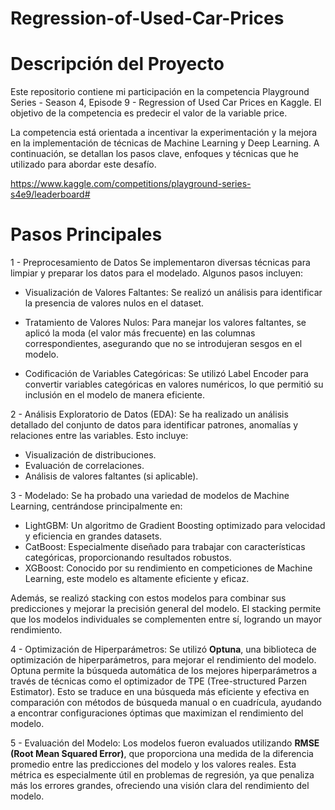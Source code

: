 # Regression-of-Used-Car-Prices

# Descripción del Proyecto
Este repositorio contiene mi participación en la competencia Playground Series - Season 4, Episode 9 - Regression of Used Car Prices en Kaggle. El objetivo de la competencia es predecir el valor de la variable price. 

La competencia está orientada a incentivar la experimentación y la mejora en la implementación de técnicas de Machine Learning y Deep Learning. A continuación, se detallan los pasos clave, enfoques y técnicas que he utilizado para abordar este desafío.

https://www.kaggle.com/competitions/playground-series-s4e9/leaderboard#

# Pasos Principales

1 - Preprocesamiento de Datos
Se implementaron diversas técnicas para limpiar y preparar los datos para el modelado. Algunos pasos incluyen:

- Visualización de Valores Faltantes: Se realizó un análisis para identificar la presencia de valores nulos en el dataset.

- Tratamiento de Valores Nulos: Para manejar los valores faltantes, se aplicó la moda (el valor más frecuente) en las columnas correspondientes, asegurando que no se introdujeran sesgos en el modelo.

- Codificación de Variables Categóricas: Se utilizó Label Encoder para convertir variables categóricas en valores numéricos, lo que permitió su inclusión en el modelo de manera eficiente.


2 - Análisis Exploratorio de Datos (EDA): Se ha realizado un análisis detallado del conjunto de datos para identificar patrones, anomalías y relaciones entre las variables. Esto incluye:

- Visualización de distribuciones.
- Evaluación de correlaciones.
- Análisis de valores faltantes (si aplicable).

3 - Modelado: Se ha probado una variedad de modelos de Machine Learning, centrándose principalmente en:

- LightGBM: Un algoritmo de Gradient Boosting optimizado para velocidad y eficiencia en grandes datasets.
- CatBoost: Especialmente diseñado para trabajar con características categóricas, proporcionando resultados robustos.
- XGBoost: Conocido por su rendimiento en competiciones de Machine Learning, este modelo es altamente eficiente y eficaz.

Además, se realizó stacking con estos modelos para combinar sus predicciones y mejorar la precisión general del modelo. El stacking permite que los modelos individuales se complementen entre sí, logrando un mayor rendimiento.

4 - Optimización de Hiperparámetros: Se utilizó **Optuna**, una biblioteca de optimización de hiperparámetros, para mejorar el rendimiento del modelo. Optuna permite la búsqueda automática de los mejores hiperparámetros a través de técnicas como el optimizador de TPE (Tree-structured Parzen Estimator). Esto se traduce en una búsqueda más eficiente y efectiva en comparación con métodos de búsqueda manual o en cuadrícula, ayudando a encontrar configuraciones óptimas que maximizan el rendimiento del modelo.

5 - Evaluación del Modelo: Los modelos fueron evaluados utilizando **RMSE (Root Mean Squared Error)**, que proporciona una medida de la diferencia promedio entre las predicciones del modelo y los valores reales. Esta métrica es especialmente útil en problemas de regresión, ya que penaliza más los errores grandes, ofreciendo una visión clara del rendimiento del modelo.

